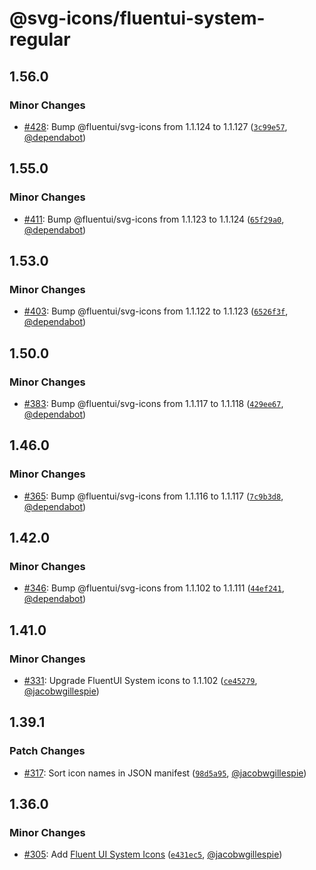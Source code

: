# @svg-icons/fluentui-system-regular

## 1.56.0

### Minor Changes

- [#428](https://github.com/svg-icons/svg-icons/pull/428): Bump @fluentui/svg-icons from 1.1.124 to 1.1.127 ([`3c99e57`](https://github.com/svg-icons/svg-icons/commit/3c99e577ec1394523f8a46a29c2cf0332784f6da), [@dependabot](https://github.com/apps/dependabot))

## 1.55.0

### Minor Changes

- [#411](https://github.com/svg-icons/svg-icons/pull/411): Bump @fluentui/svg-icons from 1.1.123 to 1.1.124 ([`65f29a0`](https://github.com/svg-icons/svg-icons/commit/65f29a004356267e81d47eba20e9c3b1029bd8e2), [@dependabot](https://github.com/apps/dependabot))

## 1.53.0

### Minor Changes

- [#403](https://github.com/svg-icons/svg-icons/pull/403): Bump @fluentui/svg-icons from 1.1.122 to 1.1.123 ([`6526f3f`](https://github.com/svg-icons/svg-icons/commit/6526f3f42e88f0d52e31ce9ee957ac3671ddddcc), [@dependabot](https://github.com/apps/dependabot))

## 1.50.0

### Minor Changes

- [#383](https://github.com/svg-icons/svg-icons/pull/383): Bump @fluentui/svg-icons from 1.1.117 to 1.1.118 ([`429ee67`](https://github.com/svg-icons/svg-icons/commit/429ee6758bbd65aec40179d175e2133813b2545f), [@dependabot](https://github.com/apps/dependabot))

## 1.46.0

### Minor Changes

- [#365](https://github.com/svg-icons/svg-icons/pull/365): Bump @fluentui/svg-icons from 1.1.116 to 1.1.117 ([`7c9b3d8`](https://github.com/svg-icons/svg-icons/commit/7c9b3d888fcf74eaea97282c03fa1eb020a76db6), [@dependabot](https://github.com/apps/dependabot))

## 1.42.0

### Minor Changes

- [#346](https://github.com/svg-icons/svg-icons/pull/346): Bump @fluentui/svg-icons from 1.1.102 to 1.1.111 ([`44ef241`](https://github.com/svg-icons/svg-icons/commit/44ef241bf93a0252de40b4b0d9f098be06a1f2ac), [@dependabot](https://github.com/apps/dependabot))

## 1.41.0

### Minor Changes

- [#331](https://github.com/svg-icons/svg-icons/pull/331): Upgrade FluentUI System icons to 1.1.102 ([`ce45279`](https://github.com/svg-icons/svg-icons/commit/ce45279d067837030b58f0179157bb504639942f), [@jacobwgillespie](https://github.com/jacobwgillespie))

## 1.39.1

### Patch Changes

- [#317](https://github.com/svg-icons/svg-icons/pull/317): Sort icon names in JSON manifest ([`98d5a95`](https://github.com/svg-icons/svg-icons/commit/98d5a952a2249024e378e0c7707428406d14bcd8), [@jacobwgillespie](https://github.com/jacobwgillespie))

## 1.36.0

### Minor Changes

- [#305](https://github.com/svg-icons/svg-icons/pull/305): Add [Fluent UI System Icons](https://github.com/microsoft/fluentui-system-icons) ([`e431ec5`](https://github.com/svg-icons/svg-icons/commit/e431ec516a3d30f1690a3a6c7b57959865ab4aac), [@jacobwgillespie](https://github.com/jacobwgillespie))
